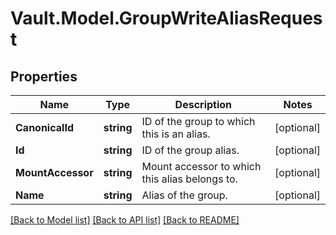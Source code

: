 # Vault.Model.GroupWriteAliasRequest

## Properties

Name | Type | Description | Notes
------------ | ------------- | ------------- | -------------
**CanonicalId** | **string** | ID of the group to which this is an alias. | [optional] 
**Id** | **string** | ID of the group alias. | [optional] 
**MountAccessor** | **string** | Mount accessor to which this alias belongs to. | [optional] 
**Name** | **string** | Alias of the group. | [optional] 


[[Back to Model list]](../README.md#documentation-for-models) [[Back to API list]](../README.md#documentation-for-api-endpoints) [[Back to README]](../README.md)

